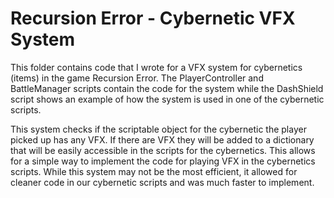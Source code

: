 # Recursion Error - Cybernetic VFX System

This folder contains code that I wrote for a VFX system for cybernetics (items) in the game Recursion Error. The PlayerController and BattleManager scripts contain the code for the system while the DashShield script shows an example of how the system is used in one of the cybernetic scripts.

This system checks if the scriptable object for the cybernetic the player picked up has any VFX. If there are VFX they will be added to a dictionary that will be easily accessible in the scripts for the cybernetics. This allows for a simple way to implement the code for playing VFX in the cybernetics scripts. While this system may not be the most efficient, it allowed for cleaner code in our cybernetic scripts and was much faster to implement.
